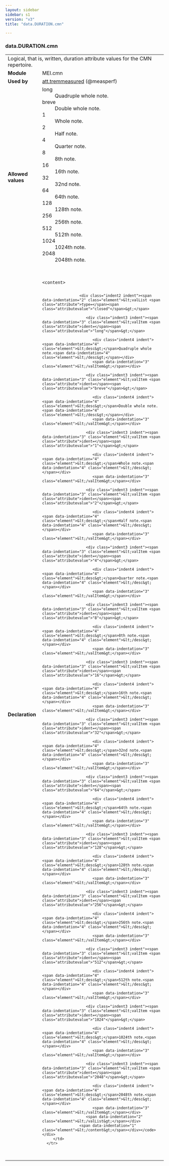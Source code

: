 ```yaml
---
layout: sidebar
sidebar: s1
version: "v3"
title: "data.DURATION.cmn"

---
```


<div class="macroSpec">
   <h3 id="data.DURATION.cmn">data.DURATION.cmn</h3>
   <table class="wovenodd">
      <tr>
         <td colspan="2" class="wovenodd-col2">Logical, that is, written, duration attribute values for the CMN repertoire.</td>
      </tr>
      <tr>
         <td class="wovenodd-col1"><strong>Module</strong></td>
         <td class="wovenodd-col2">MEI.cmn</td>
      </tr>
      <tr>
         <td class="wovenodd-col1"><strong>Used by</strong></td>
         <td class="wovenodd-col2">
            <div class="parent"><a class="link_odd_classSpec" href="{{ site.baseurl }}/{{ page.version }}/attribute-classes/att.tremmeasured.html">att.tremmeasured</a> (@measperf)
            </div>
         </td>
      </tr>
      <tr>
         <td class="wovenodd-col1"><strong>Allowed values</strong></td>
         <td class="wovenodd-col2">
            <dl>
               <dt>long</dt>
               <dd>Quadruple whole note.</dd>
               <dt>breve</dt>
               <dd>Double whole note.</dd>
               <dt>1</dt>
               <dd>Whole note.</dd>
               <dt>2</dt>
               <dd>Half note.</dd>
               <dt>4</dt>
               <dd>Quarter note.</dd>
               <dt>8</dt>
               <dd>8th note.</dd>
               <dt>16</dt>
               <dd>16th note.</dd>
               <dt>32</dt>
               <dd>32nd note.</dd>
               <dt>64</dt>
               <dd>64th note.</dd>
               <dt>128</dt>
               <dd>128th note.</dd>
               <dt>256</dt>
               <dd>256th note.</dd>
               <dt>512</dt>
               <dd>512th note.</dd>
               <dt>1024</dt>
               <dd>1024th note.</dd>
               <dt>2048</dt>
               <dd>2048th note.</dd>
            </dl>
         </td>
      </tr>
      <tr>
         <td class="wovenodd-col1"><strong>Declaration</strong></td>
         <td class="wovenodd-col2">
            <div class="code" xml:space="preserve" data-lang="ODD"><code>
                  <div class="indent1 indent"><span data-indentation="1" class="element">&lt;content&gt;</span>
                     
                     <div class="indent2 indent"><span data-indentation="2" class="element">&lt;valList <span class="attribute">type=</span><span class="attributevalue">"closed"</span>&gt;</span>
                        
                        <div class="indent3 indent"><span data-indentation="3" class="element">&lt;valItem <span class="attribute">ident=</span><span class="attributevalue">"long"</span>&gt;</span>
                           
                           <div class="indent4 indent"><span data-indentation="4" class="element">&lt;desc&gt;</span>Quadruple whole note.<span data-indentation="4" class="element">&lt;/desc&gt;</span></div>
                           <span data-indentation="3" class="element">&lt;/valItem&gt;</span></div>
                        
                        <div class="indent3 indent"><span data-indentation="3" class="element">&lt;valItem <span class="attribute">ident=</span><span class="attributevalue">"breve"</span>&gt;</span>
                           
                           <div class="indent4 indent"><span data-indentation="4" class="element">&lt;desc&gt;</span>Double whole note.<span data-indentation="4" class="element">&lt;/desc&gt;</span></div>
                           <span data-indentation="3" class="element">&lt;/valItem&gt;</span></div>
                        
                        <div class="indent3 indent"><span data-indentation="3" class="element">&lt;valItem <span class="attribute">ident=</span><span class="attributevalue">"1"</span>&gt;</span>
                           
                           <div class="indent4 indent"><span data-indentation="4" class="element">&lt;desc&gt;</span>Whole note.<span data-indentation="4" class="element">&lt;/desc&gt;</span></div>
                           <span data-indentation="3" class="element">&lt;/valItem&gt;</span></div>
                        
                        <div class="indent3 indent"><span data-indentation="3" class="element">&lt;valItem <span class="attribute">ident=</span><span class="attributevalue">"2"</span>&gt;</span>
                           
                           <div class="indent4 indent"><span data-indentation="4" class="element">&lt;desc&gt;</span>Half note.<span data-indentation="4" class="element">&lt;/desc&gt;</span></div>
                           <span data-indentation="3" class="element">&lt;/valItem&gt;</span></div>
                        
                        <div class="indent3 indent"><span data-indentation="3" class="element">&lt;valItem <span class="attribute">ident=</span><span class="attributevalue">"4"</span>&gt;</span>
                           
                           <div class="indent4 indent"><span data-indentation="4" class="element">&lt;desc&gt;</span>Quarter note.<span data-indentation="4" class="element">&lt;/desc&gt;</span></div>
                           <span data-indentation="3" class="element">&lt;/valItem&gt;</span></div>
                        
                        <div class="indent3 indent"><span data-indentation="3" class="element">&lt;valItem <span class="attribute">ident=</span><span class="attributevalue">"8"</span>&gt;</span>
                           
                           <div class="indent4 indent"><span data-indentation="4" class="element">&lt;desc&gt;</span>8th note.<span data-indentation="4" class="element">&lt;/desc&gt;</span></div>
                           <span data-indentation="3" class="element">&lt;/valItem&gt;</span></div>
                        
                        <div class="indent3 indent"><span data-indentation="3" class="element">&lt;valItem <span class="attribute">ident=</span><span class="attributevalue">"16"</span>&gt;</span>
                           
                           <div class="indent4 indent"><span data-indentation="4" class="element">&lt;desc&gt;</span>16th note.<span data-indentation="4" class="element">&lt;/desc&gt;</span></div>
                           <span data-indentation="3" class="element">&lt;/valItem&gt;</span></div>
                        
                        <div class="indent3 indent"><span data-indentation="3" class="element">&lt;valItem <span class="attribute">ident=</span><span class="attributevalue">"32"</span>&gt;</span>
                           
                           <div class="indent4 indent"><span data-indentation="4" class="element">&lt;desc&gt;</span>32nd note.<span data-indentation="4" class="element">&lt;/desc&gt;</span></div>
                           <span data-indentation="3" class="element">&lt;/valItem&gt;</span></div>
                        
                        <div class="indent3 indent"><span data-indentation="3" class="element">&lt;valItem <span class="attribute">ident=</span><span class="attributevalue">"64"</span>&gt;</span>
                           
                           <div class="indent4 indent"><span data-indentation="4" class="element">&lt;desc&gt;</span>64th note.<span data-indentation="4" class="element">&lt;/desc&gt;</span></div>
                           <span data-indentation="3" class="element">&lt;/valItem&gt;</span></div>
                        
                        <div class="indent3 indent"><span data-indentation="3" class="element">&lt;valItem <span class="attribute">ident=</span><span class="attributevalue">"128"</span>&gt;</span>
                           
                           <div class="indent4 indent"><span data-indentation="4" class="element">&lt;desc&gt;</span>128th note.<span data-indentation="4" class="element">&lt;/desc&gt;</span></div>
                           <span data-indentation="3" class="element">&lt;/valItem&gt;</span></div>
                        
                        <div class="indent3 indent"><span data-indentation="3" class="element">&lt;valItem <span class="attribute">ident=</span><span class="attributevalue">"256"</span>&gt;</span>
                           
                           <div class="indent4 indent"><span data-indentation="4" class="element">&lt;desc&gt;</span>256th note.<span data-indentation="4" class="element">&lt;/desc&gt;</span></div>
                           <span data-indentation="3" class="element">&lt;/valItem&gt;</span></div>
                        
                        <div class="indent3 indent"><span data-indentation="3" class="element">&lt;valItem <span class="attribute">ident=</span><span class="attributevalue">"512"</span>&gt;</span>
                           
                           <div class="indent4 indent"><span data-indentation="4" class="element">&lt;desc&gt;</span>512th note.<span data-indentation="4" class="element">&lt;/desc&gt;</span></div>
                           <span data-indentation="3" class="element">&lt;/valItem&gt;</span></div>
                        
                        <div class="indent3 indent"><span data-indentation="3" class="element">&lt;valItem <span class="attribute">ident=</span><span class="attributevalue">"1024"</span>&gt;</span>
                           
                           <div class="indent4 indent"><span data-indentation="4" class="element">&lt;desc&gt;</span>1024th note.<span data-indentation="4" class="element">&lt;/desc&gt;</span></div>
                           <span data-indentation="3" class="element">&lt;/valItem&gt;</span></div>
                        
                        <div class="indent3 indent"><span data-indentation="3" class="element">&lt;valItem <span class="attribute">ident=</span><span class="attributevalue">"2048"</span>&gt;</span>
                           
                           <div class="indent4 indent"><span data-indentation="4" class="element">&lt;desc&gt;</span>2048th note.<span data-indentation="4" class="element">&lt;/desc&gt;</span></div>
                           <span data-indentation="3" class="element">&lt;/valItem&gt;</span></div>
                        <span data-indentation="2" class="element">&lt;/valList&gt;</span></div>
                     <span data-indentation="1" class="element">&lt;/content&gt;</span></div></code></div>
         </td>
      </tr>
   </table>
</div>